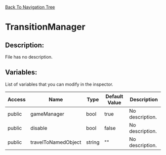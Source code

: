 [Back To Navigation Tree](https://wesleywh.github.io/githubpages/docs/navigation.html)
# TransitionManager

## Description:
File has no description.

## Variables:
List of variables that you can modify in the inspector.

|Access|Name|Type|Default Value|Description|
|---|---|---|---|---|
|public|gameManager|bool|true|No description.|
|public|disable|bool|false|No description.|
|public|travelToNamedObject|string|""|No description.|
